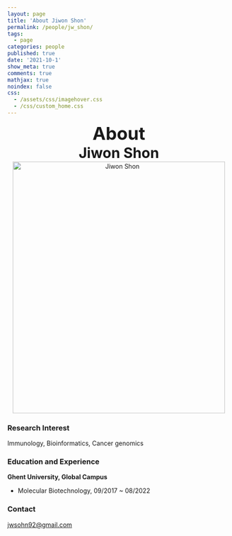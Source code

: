 ```yaml
---
layout: page
title: 'About Jiwon Shon'
permalink: /people/jw_shon/
tags:
  - page
categories: people
published: true
date: '2021-10-1'
show_meta: true
comments: true
mathjax: true
noindex: false
css: 
  - /assets/css/imagehover.css
  - /css/custom_home.css
---
```


<style>
.center{
  text-align: center;
}
</style>  

<link
    rel="stylesheet"
    href="https://cdnjs.cloudflare.com/ajax/libs/font-awesome/5.8.2/css/all.min.css"
  />


<div class="center"><div style="font-weight: bold; font-size: 40px;">
About</div></div>
<div class="center"><div style="font-weight: bold; font-size: 32px;">
Jiwon Shon
</div></div>


<div class="center">
    <img src="{{ site.url }}/assets/img/people/jw_shon.png" width="480px" height="568px" alt="Jiwon Shon" />
</div>


### **Research Interest**
Immunology, Bioinformatics, Cancer genomics

### **Education and Experience**

**Ghent University, Global Campus**
- Molecular Biotechnology, 09/2017 ~ 08/2022

### **Contact**
<i class="fa fa-paper-plane"></i> jwsohn92@gmail.com 



